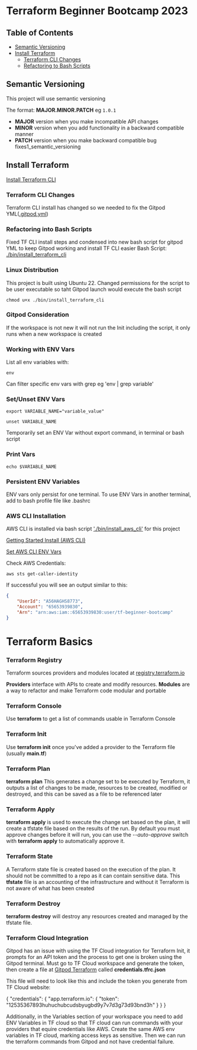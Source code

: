 # Terraform Beginner Bootcamp 2023

## Table of Contents

- [Semantic Versioning](#semantic-versioning)
- [Install Terraform](#install-terraform)
  - [Terraform CLI Changes](#terraform-cli-changes)
  - [Refactoring to Bash Scripts](#refactoring-into-bash-scripts)
  


## Semantic Versioning
This project will use semantic versioning

The format:
**MAJOR.MINOR.PATCH**  eg `1.0.1`

- **MAJOR** version when you make incompatible API changes
- **MINOR** version when you add functionality in a backward compatible manner
- **PATCH** version when you make backward compatible bug fixes1_semantic_versioning

## Install Terraform
[Install Terraform CLI](https://developer.hashicorp.com/terraform/tutorials/aws-get-started/install-cli)


### Terraform CLI Changes
Terraform CLI install has changed so we needed to fix the Gitpod YML([.gitpod.yml](.gitpod.yml))

### Refactoring into Bash Scripts

Fixed TF CLI install steps and condensed into new bash script for gitpod YML to keep Gitpod working and install TF CLI easier
Bash Script: [./bin/install_terraform_cli](./bin/install_terraform_cli)

### Linux Distribution
This project is built using Ubuntu 22.
Changed permissions for the script to be user executable so taht Gitpod launch would execute the bash script
```
chmod u+x ./bin/install_terraform_cli
```
### Gitpod Consideration
If the workspace is not new it will not run the Init including the script, it only runs when a new workspace is created


### Working with ENV Vars
List all env variables with: 
```
env
```
Can filter specific env vars with grep eg 'env | grep variable'

### Set/Unset ENV Vars
```
export VARIABLE_NAME="variable_value"

unset VARIABLE_NAME
```

Temporarily set an ENV Var without export command, in terminal or bash script

### Print Vars
```
echo $VARIABLE_NAME

```

### Persistent ENV Variables

ENV vars only persist for one terminal. To use ENV Vars in another terminal, add to bash profile file like .bashrc


### AWS CLI Installation

AWS CLI is installed via bash script ['./bin/install_aws_cli'](./bin/aws_install_cli) for this project

[Getting Started Install (AWS CLI)](https://docs.aws.amazon.com/cli/latest/userguide/getting-started-install.html)

[Set AWS CLI ENV Vars](https://docs.aws.amazon.com/cli/latest/userguide/cli-configure-envvars.html)


Check AWS Credentials:
```
aws sts get-caller-identity
```

If successful you will see an output similar to this:
```json
{
    "UserId": "A56HAGHS8773",
    "Account": "65653939830",
    "Arn": "arn:aws:iam::65653939830:user/tf-beginner-bootcamp"
}
```
# Terraform Basics

### Terraform Registry
Terraform sources providers and modules located at [registry.terraform.io](https://registry.terraform.io)

**Providers** interface with APIs to create and modify resources.
**Modules** are a way to refactor and make Terraform code modular and portable

### Terraform Console
Use **terraform** to get a list of commands usable in Terraform Console

### Terraform Init
Use **terraform init** once you've added a provider to the Terraform file (usually **main.tf**)

### Terraform Plan
**terraform plan** This generates a change set to be executed by Terraform, it outputs a list of changes to be made, resources to be created, modified or destroyed, and this can be saved as a file to be referenced later

### Terraform Apply
**terraform apply** is used to execute the change set based on the plan, it will create a tfstate file based on the results of the run. By default you must approve changes before it will run, you can use the *--auto-approve* switch with **terraform apply** to automatically approve it.

### Terraform State
A Terraform state file is created based on the execution of the plan. It should not be committed to a repo as it can contain sensitive data. This **tfstate** file is an accounting of the infrastructure and without it Terraform is not aware of what has been created

### Terraform Destroy
**terraform destroy** will destroy any resources created and managed by the tfstate file.

### Terraform Cloud Integration
Gitpod has an issue with using the TF Cloud integration for Terraform Init, it prompts for an API token and the process to get one is broken using the Gitpod terminal. Must go to TF Cloud workspace and generate the token, then create a file at [Gitpod Terraform](/home/gitpod/.terraform.d/) called **credentials.tfrc.json** 

This file will need to look like this and include the token you generate from TF Cloud website:

{
  "credentials": {
    "app.terraform.io": {
      "token": "12535367893huhuchubcudsbyugbd9y7v7d3g73d93bnd3h"
    }
  }
}

Additionally, in the Variables section of your workspace you need to add ENV Variables in TF cloud so that TF cloud can run commands with your providers that equire credentials like AWS. Create the same AWS env variables in TF cloud, marking access keys as sensitive. Then we can run the terraform commands from Gitpod and not have credential failure.

